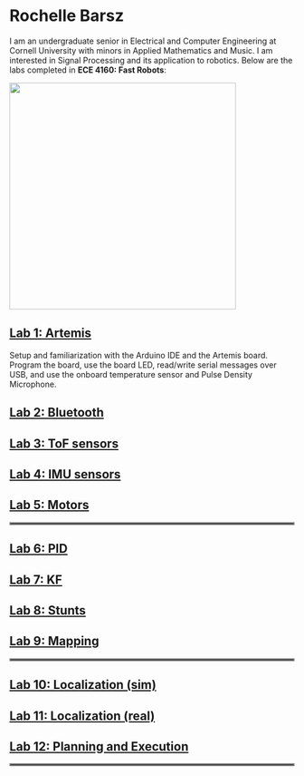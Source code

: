 # Rochelle Barsz

I am an undergraduate senior in Electrical and Computer Engineering at Cornell University with minors in Applied Mathematics and Music. I am interested in Signal Processing and its application to robotics. Below are the labs completed in **ECE 4160: Fast Robots**:

<img src="/FastRobotsSP23/assets/images/pfp.png" class="center" style="height: 400px;"/>



## [Lab 1: Artemis](./labpages/lab1.md)

Setup and familiarization with the Arduino IDE and the Artemis board. Program the board, use the board LED, read/write serial messages over USB, and use the onboard temperature sensor and Pulse Density Microphone.

## [Lab 2: Bluetooth](./labpages/lab2.md)

## [Lab 3: ToF sensors](./labpages/lab3.md)

## [Lab 4: IMU sensors](./labpages/lab4.md)

## [Lab 5: Motors](./labpages/lab5.md)

<hr style="border:2px solid gray">

## [Lab 6: PID](./labpages/lab6.md)

## [Lab 7: KF](./labpages/lab7.md)

## [Lab 8: Stunts](./labpages/lab8.md)

## [Lab 9: Mapping](./labpages/lab9.md)

<hr style="border:2px solid gray">

## [Lab 10: Localization (sim)](./labpages/lab10.md)

## [Lab 11: Localization (real)](./labpages/lab11.md)

## [Lab 12: Planning and Execution](./labpages/lab12.md)

<hr style="border:2px solid gray">